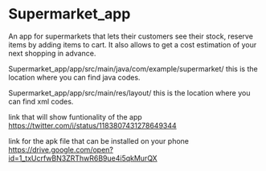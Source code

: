 # Supermarket_app
An app for supermarkets that lets their customers see their stock, reserve items by adding items to cart. It also allows to get a cost estimation of your next shopping in advance.


Supermarket_app/app/src/main/java/com/example/supermarket/
this is the location where you can find java codes.

Supermarket_app/app/src/main/res/layout/
this is the location where you can find xml codes.

link that will show funtionality of the app
https://twitter.com/i/status/1183807431278649344

link for the apk file that can be installed on your phone
https://drive.google.com/open?id=1_txUcrfwBN3ZRThwR6B9ue4i5qkMurQX
